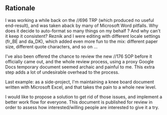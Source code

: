 ## Rationale

I was working a while back on the //696 TRP (which produced no useful end-result), 
and was taken aback by many of Microsoft Word pitfalls. Why does it decide to 
auto-format so many things on my behalf ? And why can't it keep it consistent? 
Reznik and I were editing with different locale settings (fr_BE and da_DK), which 
added even more fun to the mix: different paper size, different quote characters, 
and so on ...

I've also been offered the chance to review the new //176 SOP before it officially 
came out, and the whole review process, using a proxy Google Docs temporary document 
seemed archaic and painful to me. This extra step adds a lot of undesirable overhead 
to the process.

Last example: as a side-project, I'm maintaining a knee board document written with 
Microsoft Excel, and that takes the pain to a whole new level.

I would like to propose a solution to get rid of those issues, and implement a better 
work flow for everyone. This document is published for review in order to assess how 
interested/willing people are interested to give it a try.